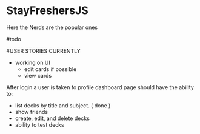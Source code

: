 # StayFreshersJS
Here the Nerds are the popular ones


#todo

#USER STORIES
CURRENTLY
  * working on UI 
    - edit cards if possible
    - view cards

After login a user is taken to profile dashboard page should have the ability to:
  - list decks by title and subject. ( done )
  - show friends 
  - create, edit, and delete decks
  - ability to test decks
